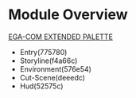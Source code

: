 # Module Overview

[EGA-COM EXTENDED PALETTE][100001]

- Entry(775780)
- Storyline(f4a66c)
- Environment(576e54)
- Cut-Scene(deeedc)
- Hud(52575c)

[100001]: https://lospec.com/palette-list/ega-com-extended
